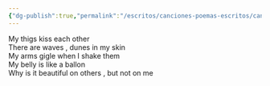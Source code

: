 ```yaml
---
{"dg-publish":true,"permalink":"/escritos/canciones-poemas-escritos/canciones-poemas-escritos/why-is-it-like-this/"}
---
```



My thigs kiss each other  
There are waves , dunes in my skin  
My arms gigle when I shake them  
My belly is like a ballon  
Why is it beautiful on others , but not on me